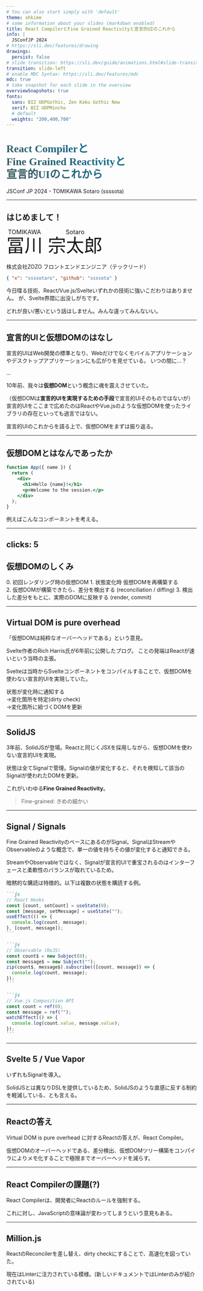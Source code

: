 ```yaml
---
# You can also start simply with 'default'
theme: ohkime
# some information about your slides (markdown enabled)
title: React CompilerとFine Grained Reactivityと宣言的UIのこれから
info: |
  JSConfJP 2024
# https://sli.dev/features/drawing
drawings:
  persist: false
# slide transition: https://sli.dev/guide/animations.html#slide-transitions
transition: slide-left
# enable MDC Syntax: https://sli.dev/features/mdc
mdc: true
# take snapshot for each slide in the overview
overviewSnapshots: true
fonts:
  sans: BIZ UDPGothic, Zen Kaku Gothic New
  serif: BIZ UDPMincho
  # default
  weights: "200,400,700"
---
```


<h1>React Compilerと<br/>Fine Grained Reactivityと<br/>宣言的UIのこれから</h1>

JSConf JP 2024 - TOMIKAWA Sotaro (ssssota)

<style>
h1 {
  background-color: #2B90B6;
  background-image: linear-gradient(45deg, #365d62 10%, #146b8c 50%);
  background-size: 100%;
  -webkit-background-clip: text;
  -moz-background-clip: text;
  -webkit-text-fill-color: transparent;
  -moz-text-fill-color: transparent;
  font-weight: bold;
  font-family: 'Zen Kaku Gothic New';
  line-height: 1.2 !important;
}
</style>

---

## はじめまして！

<ruby>冨川<rp>(</rp><rt>TOMIKAWA</rt><rp>)</rp></ruby>&emsp;<ruby>宗太郎<rp>(</rp><rt>Sotaro</rt><rp>)</rp></ruby>

株式会社ZOZO フロントエンドエンジニア（テックリード）

```json
{ "x": "ssssotaro", "github": "ssssota" }
```

今日喋る技術、React/Vue.js/Svelteいずれかの技術に強いこだわりはありません。
<span v-click>が、Svelte界隈に出没しがちです。</span>

どれが良い/悪いという話はしません。みんな違ってみんないい。

<style>
ruby {
  font-size: 3rem;
}
rt {
  font-size: 1rem;
}
</style>

---

## 宣言的UIと仮想DOMのはなし

宣言的UIはWeb開発の標準となり、Webだけでなくモバイルアプリケーションやデスクトップアプリケーションにも広がりを見せている。
いつの間に...？

...

10年前、我々は**仮想DOM**という概念に魂を震えさせていた。

（仮想DOMは**宣言的UIを実現するための手段**で宣言的UIそのものではないが）  
宣言的UIをここまで広めたのはReactやVue.jsのような仮想DOMを使ったライブラリの存在といっても過言ではない。

宣言的UIのこれからを語る上で、仮想DOMをまずは振り返る。

---

## 仮想DOMとはなんであったか

```jsx
function App({ name }) {
  return (
    <div>
      <h1>Hello {name}!</h1>
      <p>Welcome to the session.</p>
    </div>
  );
}
```

例えばこんなコンポーネントを考える。

---
clicks: 5
---

## 仮想DOMのしくみ

<div class="grid grid-cols-2 gap-1">
  <ClickedOutline :click="1" class="m-0">
    0. 初回レンダリング時の仮想DOM
    <Excalidraw drawFilePath="./vdom.before.excalidraw" class="h-fit" />
  </ClickedOutline>

  <ClickedOutline :click="2" class="m-0">
    1. 状態変化時 仮想DOMを再構築する
    <Excalidraw drawFilePath="./vdom.after.excalidraw" class="h-fit" />
  </ClickedOutline>
</div>

<ClickedOutline :click="3">
2. 仮想DOMが構築できたら、差分を検出する (reconciliation / diffing)
</ClickedOutline>
<Arrow v-click="4" x1="230" y1="355" x2="500" y2="355" width="5" two-way color="#d21" />
<ClickedOutline :click="5">
3. 検出した差分をもとに、実際のDOMに反映する (render, commit)
</ClickedOutline>

---

## Virtual DOM is pure overhead

「仮想DOMは純粋なオーバーヘッドである」という意見。

Svelte作者のRich Harris氏が6年前に公開したブログ。
ことの発端はReactが速いという当時の主張。

Svelteは当時からSvelteコンポーネントをコンパイルすることで、仮想DOMを使わない宣言的UIを実現していた。

状態が変化時に通知する  
→変化箇所を特定(dirty check)  
→変化箇所に紐づくDOMを更新

---

## SolidJS

3年前、SolidJSが登場。Reactと同じくJSXを採用しながら、仮想DOMを使わない宣言的UIを実現。

状態は全てSignalで管理。Signalの値が変化すると、それを検知して該当のSignalが使われたDOMを更新。

これがいわゆる**Fine Grained Reactivity**。

> Fine-grained: きめの細かい

---

## Signal / Signals

Fine Grained ReactivityのベースにあるのがSignal。SignalはStreamやObservableのような概念で、単一の値を持ちその値が変化すると通知できる。

StreamやObservableではなく、Signalが宣言的UIで重宝されるのはインターフェースと柔軟性のバランスが取れているため。

暗黙的な購読は特徴的。以下は複数の状態を購読する例。

````md magic-move
```js
// React Hooks
const [count, setCount] = useState(0);
const [message, setMessage] = useState("");
useEffect(() => {
  console.log(count, message);
}, [count, message]);
```

```js
// Observable (RxJS)
const count$ = new Subject(0);
const message$ = new Subject("");
zip(count$, message$).subscribe(([count, message]) => {
  console.log(count, message);
});
```

```js
// Vue.js Composition API
const count = ref(0);
const message = ref("");
watchEffect(() => {
  console.log(count.value, message.value);
});
```
````

---

## Svelte 5 / Vue Vapor

いずれもSignalを導入。

SolidJSとは異なりDSLを提供しているため、SolidJSのような直感に反する制約を軽減している、とも言える。

---

## Reactの答え

Virtual DOM is pure overhead に対するReactの答えが、React Compiler。

仮想DOMのオーバーヘッドである、差分検出、仮想DOMツリー構築をコンパイラによりメモ化することで極限までオーバーヘッドを減らす。

---

## React Compilerの課題(?)

React Compilerは、開発者にReactのルールを強制する。

これに対し、JavaScriptの意味論が変わってしまうという意見もある。

---

## Million.js

ReactのReconcilerを差し替え、dirty checkにすることで、高速化を図っていた。

現在はLinterに注力されている模様。(新しいドキュメントではLinterのみが紹介されている)
